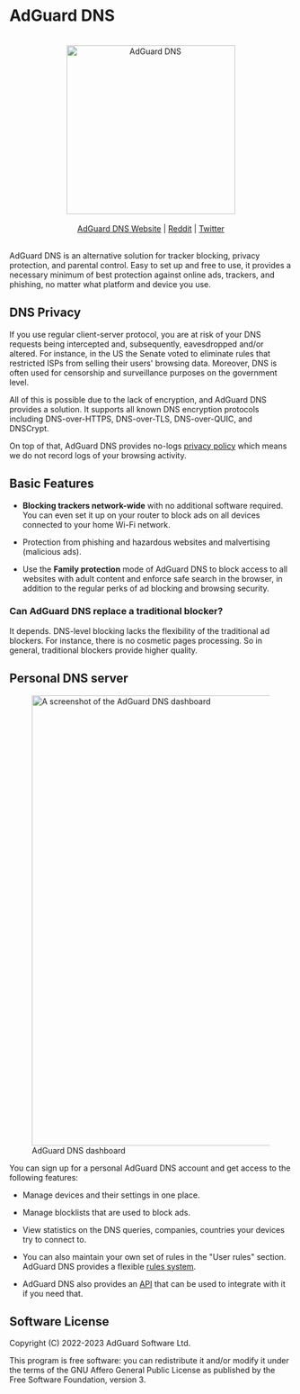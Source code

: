  #  AdGuard DNS

<br/>
<div align="center">
    <picture>
        <source media="(prefers-color-scheme: dark)" srcset="https://cdn.adtidy.org/website/images/AdGuardDNS_light.svg">
        <img alt="AdGuard DNS" src="https://cdn.adtidy.org/website/images/AdGuardDNS_black.svg" width="300px"/>
    </picture>
</div>
<br/>
<div align="center">
    <a href="https://adguard-dns.io/">AdGuard DNS Website</a> |
    <a href="https://reddit.com/r/Adguard">Reddit</a> |
    <a href="https://twitter.com/AdGuard">Twitter</a>
</div>
<br/>

AdGuard DNS is an alternative solution for tracker blocking, privacy protection,
and parental control.  Easy to set up and free to use, it provides a necessary
minimum of best protection against online ads, trackers, and phishing, no matter
what platform and device you use.



##  DNS Privacy

If you use regular client-server protocol, you are at risk of your DNS requests
being intercepted and, subsequently, eavesdropped and/or altered.  For instance,
in the US the Senate voted to eliminate rules that restricted ISPs from selling
their users' browsing data.  Moreover, DNS is often used for censorship and
surveillance purposes on the government level.

All of this is possible due to the lack of encryption, and AdGuard DNS provides
a solution.  It supports all known DNS encryption protocols including
DNS-over-HTTPS, DNS-over-TLS, DNS-over-QUIC, and DNSCrypt.

On top of that, AdGuard DNS provides no-logs [privacy policy] which means we do
not record logs of your browsing activity.

[privacy policy]: https://adguard-dns.io/privacy.html



##  Basic Features

 *  **Blocking trackers network-wide** with no additional software required.
    You can even set it up on your router to block ads on all devices connected
    to your home Wi-Fi network.

 *  Protection from phishing and hazardous websites and malvertising (malicious
    ads).

 *  Use the **Family protection** mode of AdGuard DNS to block access to all
    websites with adult content and enforce safe search in the browser, in
    addition to the regular perks of ad blocking and browsing security.

   ###  Can AdGuard DNS replace a traditional blocker?

It depends.  DNS-level blocking lacks the flexibility of the traditional ad
blockers.  For instance, there is no cosmetic pages processing.  So in general,
traditional blockers provide higher quality.



##  Personal DNS server

<figure>
    <img alt="A screenshot of the AdGuard DNS dashboard" src="https://cdn.adguard.com/content/blog/articles/stats_en.png" width="800px"/>
<figcaption>AdGuard DNS dashboard</figcaption>
</figure>

You can sign up for a personal AdGuard DNS account and get access to the
following features:

 *  Manage devices and their settings in one place.

 *  Manage blocklists that are used to block ads.

 *  View statistics on the DNS queries, companies, countries your devices try to
    connect to.

 *  You can also maintain your own set of rules in the "User rules" section.
    AdGuard DNS provides a flexible [rules system].

 *  AdGuard DNS also provides an [API] that can be used to integrate with it if
    you need that.

[rules system]: https://adguard-dns.io/kb/general/dns-filtering-syntax/
[API]:          https://adguard-dns.io/kb/private-dns/api/overview/



##  Software License

Copyright (C) 2022-2023 AdGuard Software Ltd.

This program is free software: you can redistribute it and/or modify it under
the terms of the GNU Affero General Public License as published by the Free
Software Foundation, version 3.
